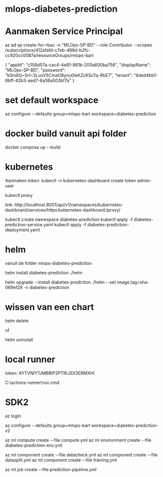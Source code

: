 # mlops-diabetes-prediction
# Aanmaken Service Principal
az ad sp create-for-rbac -n "MLOps-SP-BD" --role Contributor --scopes /subscriptions/412afafd-c7eb-488d-b2fc-cc920cc0087a/resourceGroups/mlops-bart

{
  "appId": "c158d57a-cac4-4e81-881b-200a600ba756",
  "displayName": "MLOps-SP-BD",
  "password": "k0m8Q~5rI~3LuuV5CmeO8ynu0leKZcKScTq-RbE7",
  "tenant": "4ded4bb1-6bff-42b3-aed7-6a36a503bf7a"
}

# set default workspace
az configure --defaults group=mlops-bart workspace=diabetes-prediction

# docker build vanuit api folder
docker compose up --build


# kubernetes
Aanmaken token: kubectl -n kubernetes-dashboard create token admin-user

kubectl proxy

link:
http://localhost:8001/api/v1/namespaces/kubernetes-dashboard/services/https:kubernetes-dashboard:/proxy/


kubectl create namespace diabetes-prediction
kubectl apply -f diabetes-prediction-service.yaml
kubectl apply -f diabetes-prediction-deployment.yaml

# helm

vanuit de folder mlops-diabetes-prediction

helm install diabetes-prediction ./helm

helm upgrade --install diabetes-prediction ./helm --set image.tag=sha-069e129 -n diabetes-prediction

# wissen van een chart
helm delete <chart-name>

of

helm uninstall <chart-name>

# local runner
token: 
AYTVNIY7JMBBIP2PTIKJSX3ERMXHI

C:\actions-runner\run.cmd

# SDK2

az login

az configure --defaults group=mlops-bart workspace=diabetes-prediction-v2

az ml compute create --file compute.yml
az ml environment create --file diabetes-prediction-env.yml

az ml component create --file datacheck.yml
az ml component create --file datasplit.yml
az ml component create --file training.yml

az ml job create --file prediction-pipeline.yml